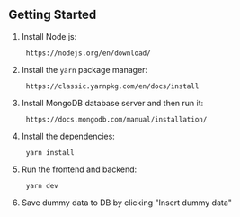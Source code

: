## Getting Started

1. Install Node.js:

        https://nodejs.org/en/download/

2. Install the `yarn` package manager:

        https://classic.yarnpkg.com/en/docs/install

3. Install MongoDB database server and then run it:

        https://docs.mongodb.com/manual/installation/

4. Install the dependencies:

        yarn install

5. Run the frontend and backend:

        yarn dev

6. Save dummy data to DB by clicking "Insert dummy data"
